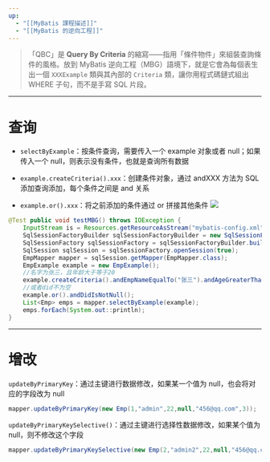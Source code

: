 ```yaml
---
up:
  - "[[MyBatis 課程描述]]"
  - "[[MyBatis 的逆向工程]]"
---
```

> 「QBC」是 **Query By Criteria** 的縮寫——指用「條件物件」來組裝查詢條件的風格。放到 MyBatis 逆向工程（MBG）語境下，就是它會為每個表生出一個 `XXXExample` 類與其內部的 `Criteria` 類，讓你用程式碼鏈式組出 WHERE 子句，而不是手寫 SQL 片段。

---
# 查询

- `selectByExample`：按条件查询，需要传入一个 example 对象或者 null；如果传入一个 null，则表示没有条件，也就是查询所有数据

- `example.createCriteria().xxx`：创建条件对象，通过 andXXX 方法为 SQL 添加查询添加，每个条件之间是 and 关系

- `example.or().xxx`：将之前添加的条件通过 or 拼接其他条件
    ![](example的方法.png)


```java
@Test public void testMBG() throws IOException {
	InputStream is = Resources.getResourceAsStream("mybatis-config.xml");
	SqlSessionFactoryBuilder sqlSessionFactoryBuilder = new SqlSessionFactoryBuilder();
	SqlSessionFactory sqlSessionFactory = sqlSessionFactoryBuilder.build(is);
	SqlSession sqlSession = sqlSessionFactory.openSession(true);
	EmpMapper mapper = sqlSession.getMapper(EmpMapper.class);
	EmpExample example = new EmpExample();
	//名字为张三，且年龄大于等于20
	example.createCriteria().andEmpNameEqualTo("张三").andAgeGreaterThanOrEqualTo(20);
	//或者did不为空
	example.or().andDidIsNotNull();
	List<Emp> emps = mapper.selectByExample(example);
	emps.forEach(System.out::println);
}
```

---

# 增改

`updateByPrimaryKey`：通过主键进行数据修改，如果某一个值为 null，也会将对应的字段改为 null

```java
mapper.updateByPrimaryKey(new Emp(1,"admin",22,null,"456@qq.com",3));
```

`updateByPrimaryKeySelective()`：通过主键进行选择性数据修改，如果某个值为 null，则不修改这个字段

```java
mapper.updateByPrimaryKeySelective(new Emp(2,"admin2",22,null,"456@qq.com",3));
```
